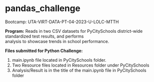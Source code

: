 # pandas_challenge
Bootcamp: UTA-VIRT-DATA-PT-04-2023-U-LOLC-MTTH

<b>Program:</b> Reads in two CSV datasets for PyCitySchools district-wide standardized test results, and performs  <br>
analysis to showcase trends in school performance.<br>

<b>Files submitted for Python Challenge:</b>
1. main.ipynb file located in PyCitySchools folder.<br>
2. Two Resource files located in Resources folder under PyCitySchools<br>
3. Analysis/Result is in the title of the main.ipynb file in PyCitySchools folder<br>
